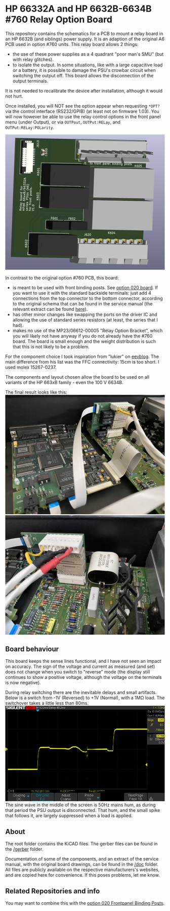HP 66332A and HP 6632B-6634B #760 Relay Option Board
===================
This repository contains the schematics for a PCB to mount a relay board in an HP 6632B (and siblings) power supply. It is an adaption of the original A6 PCB used in option #760 units.
This relay board allows 2 things:
- the use of these power supplies as a 4 quadrant "poor man's SMU" (but with relay glitches).
- to isolate the output. In some situations, like with a large capacitive load or a battery, it is possible to damage the PSU's crowbar circuit when switching the output off. This board allows the disconnection of the output terminals. 

It is not needed to recalibrate the device after installation, although it would not hurt.

Once installed, you will NOT see the option appear when requesting `*OPT?` via the control interface (RS232/GPIB) (at least not on firmware 1.03). You will now however be able to use the relay control options in the front panel menu (under Output), or via `OUTPout`, `OUTPut:RELay`, and `OUTPut:RELay:POLarity`.

![Circuit board](images/3d.png)

In contrast to the original option #760 PCB, this board:
- is meant to be used with front binding posts. See [option 020 board](https://github.com/hb020/HP6632B_binding_posts). If you want to use it with the standard backside terminals: just add 4 connections from the top connector to the bottom connector, according to the original schema that can be found in the service manual (the relevant extract can be found [here](doc/66332A%20Service%20Manual_9018-01125_extract.pdf)).
- has other minor changes like swapping the ports on the driver IC and allowing the use of standard series resistors (at least, the series that I had). 
- makes no use of the MP23/06612-00005 "Relay Option Bracket", which you will likely not have anyway if you do not already have the #760 board. The board is small enough and the weight distribution is such that this is not likely to be a problem.

For the component choice I took inspiration from "lukier" on [eevblog](https://www.eevblog.com/forum/repair/agilent-6632b-fault-repair-and-several-design-flaws/msg1019018/#msg1019018). The main difference from his list was the FFC connectivity: 15cm is too short. I used molex 15267-0237.

The components and layout chosen allow the board to be used on all variants of the HP 663xB family - even the 100 V 6634B.

The final result looks like this:
![HP 66332A inside](images/inside.jpg)
![HP 66332A inside 2](images/inside_2.jpg)

Board behaviour
-----
This board keeps the sense lines functional, and I have not seen an impact on accuracy.
The sign of the voltage and current as measured (and set) does not change when you switch to "reverse" mode (the display still continues to show a positive voltage, although the voltage on the terminals is now negative).

During relay switching there are the inevitable delays and small artifacts.
Below is a switch from -1V (Reversed) to +1V (Normal), with a 1MΩ load. The switchover takes a little less than 80ms. 
![polarity_reversal](images/polarity_reversal.png)
The sine wave in the middle of the screen is 50Hz mains hum, as during that period the PSU output is disconnected. That hum, and the small spike that follows it, are largely suppressed when a load is applied.

About
-----
The root folder contains the KiCAD files. 
The gerber files can be found in the [/gerber](gerber/) folder.

Documentation of some of the components, and an extract of the service manual, with the original board drawings, can be found in the [/doc](doc/) folder. All files are publicly available on the respective manufacturers's websites, and are copied here for convenience. If this poses problems, let me know.

Related Repositories and info
--------------------

You may want to combine this with the [option 020 Frontpanel Binding Posts](https://github.com/hb020/HP6632B_binding_posts).
